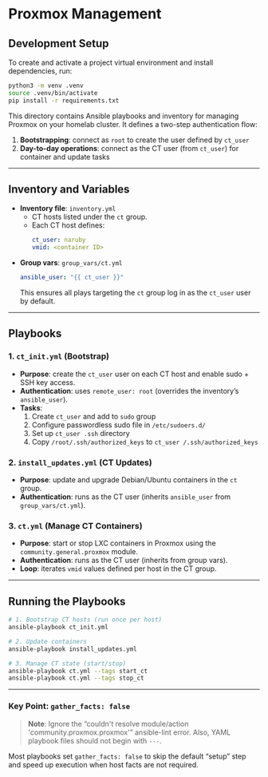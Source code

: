 # Proxmox Management

## Development Setup

To create and activate a project virtual environment and install dependencies, run:
```bash
python3 -m venv .venv
source .venv/bin/activate
pip install -r requirements.txt
```

This directory contains Ansible playbooks and inventory for managing Proxmox on your homelab cluster. It defines a two-step authentication flow:

1. **Bootstrapping**: connect as `root` to create the user defined by `ct_user`
2. **Day-to-day operations**: connect as the CT user (from `ct_user`) for container and update tasks

---

## Inventory and Variables

- **Inventory file**: `inventory.yml`
  - CT hosts listed under the `ct` group.
  - Each CT host defines:
    ```yaml
    ct_user: naruby
    vmid: <container ID>
    ```
- **Group vars**: `group_vars/ct.yml`
  ```yaml
  ansible_user: "{{ ct_user }}"
  ```
  This ensures all plays targeting the `ct` group log in as the `ct_user` user by default.

---

## Playbooks

### 1. `ct_init.yml` (Bootstrap)

- **Purpose**: create the `ct_user` user on each CT host and enable sudo + SSH key access.
- **Authentication**: uses `remote_user: root` (overrides the inventory’s `ansible_user`).
- **Tasks**:
  1. Create `ct_user` and add to `sudo` group
  2. Configure passwordless sudo file in `/etc/sudoers.d/`
  3. Set up `ct_user .ssh` directory
  4. Copy `/root/.ssh/authorized_keys` to `ct_user /.ssh/authorized_keys`

### 2. `install_updates.yml` (CT Updates)

- **Purpose**: update and upgrade Debian/Ubuntu containers in the `ct` group.
- **Authentication**: runs as the CT user (inherits `ansible_user` from `group_vars/ct.yml`).

### 3. `ct.yml` (Manage CT Containers)

- **Purpose**: start or stop LXC containers in Proxmox using the `community.general.proxmox` module.
- **Authentication**: runs as the CT user (inherits from group vars).
- **Loop**: iterates `vmid` values defined per host in the CT group.

---

## Running the Playbooks

```bash
# 1. Bootstrap CT hosts (run once per host)
ansible-playbook ct_init.yml

# 2. Update containers
ansible-playbook install_updates.yml

# 3. Manage CT state (start/stop)
ansible-playbook ct.yml --tags start_ct
ansible-playbook ct.yml --tags stop_ct
```

---

### Key Point: `gather_facts: false`

> **Note**: Ignore the “couldn't resolve module/action 'community.proxmox.proxmox'” ansible-lint error. Also, YAML playbook files should not begin with `---`.

Most playbooks set `gather_facts: false` to skip the default “setup” step and speed up execution when host facts are not required.
